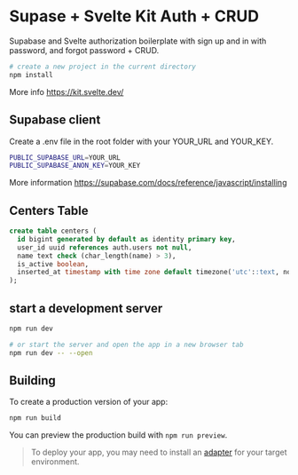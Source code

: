 # Supase + Svelte Kit Auth + CRUD

Supabase and Svelte authorization boilerplate with sign up and in with password, and forgot password + CRUD.

```bash
# create a new project in the current directory
npm install
```

More info https://kit.svelte.dev/

## Supabase client

Create a .env file in the root folder with your YOUR_URL and YOUR_KEY.

```bash
PUBLIC_SUPABASE_URL=YOUR_URL
PUBLIC_SUPABASE_ANON_KEY=YOUR_KEY
```

More information https://supabase.com/docs/reference/javascript/installing

## Centers Table

```sql
create table centers (
  id bigint generated by default as identity primary key,
  user_id uuid references auth.users not null,
  name text check (char_length(name) > 3),
  is_active boolean,
  inserted_at timestamp with time zone default timezone('utc'::text, now()) not null
);
```

## start a development server

```bash
npm run dev

# or start the server and open the app in a new browser tab
npm run dev -- --open
```

## Building

To create a production version of your app:

```bash
npm run build
```

You can preview the production build with `npm run preview`.

> To deploy your app, you may need to install an [adapter](https://kit.svelte.dev/docs/adapters) for your target environment.
